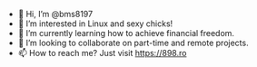 - 👋 Hi, I’m @bms8197
- 👀 I’m interested in Linux and sexy chicks!
- 🌱 I’m currently learning how to achieve financial freedom.
- 💞️ I’m looking to collaborate on part-time and remote projects.
- 📫 How to reach me? Just visit https://898.ro

<!---
bms8197/bms8197 is a ✨ special ✨ repository because its `README.md` (this file) appears on your GitHub profile.
You can click the Preview link to take a look at your changes.
--->
